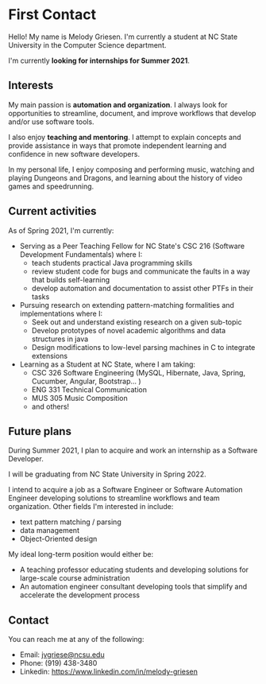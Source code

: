 # First Contact
Hello! My name is Melody Griesen. I'm currently a student at NC State University in the Computer Science department.

I'm currently **looking for internships for Summer 2021**.

## Interests
My main passion is **automation and organization**. I always look for opportunities to streamline, document, and improve workflows that develop and/or use software tools.

I also enjoy **teaching and mentoring**. I attempt to explain concepts and provide assistance in ways that promote independent learning and confidence in new software developers.

In my personal life, I enjoy composing and performing music, watching and playing Dungeons and Dragons, and learning about the history of video games and speedrunning.

## Current activities
As of Spring 2021, I'm currently:
 * Serving as a Peer Teaching Fellow for NC State's CSC 216 (Software Development Fundamentals) where I:
     * teach students practical Java programming skills
     * review student code for bugs and communicate the faults in a way that builds self-learning
     * develop automation and documentation to assist other PTFs in their tasks
 * Pursuing research on extending pattern-matching formalities and implementations where I:
     * Seek out and understand existing research on a given sub-topic
     * Develop prototypes of novel academic algorithms and data structures in java
     * Design modifications to low-level parsing machines in C to integrate extensions
 * Learning as a Student at NC State, where I am taking:
     * CSC 326 Software Engineering (MySQL, Hibernate, Java, Spring, Cucumber, Angular, Bootstrap... )
     * ENG 331 Technical Communication
     * MUS 305 Music Composition
     * and others!

## Future plans
During Summer 2021, I plan to acquire and work an internship as a Software Developer.

I will be graduating from NC State University in Spring 2022.

I intend to acquire a job as a Software Engineer or Software Automation Engineer developing solutions to streamline workflows and team organization.
Other fields I'm interested in include:
 * text pattern matching / parsing
 * data management
 * Object-Oriented design

My ideal long-term position would either be:
 * A teaching professor educating students and developing solutions for large-scale course administration
 * An automation engineer consultant developing tools that simplify and accelerate the development process
 

## Contact
You can reach me at any of the following:
 * Email: jvgriese@ncsu.edu
 * Phone: (919) 438-3480
 * Linkedin: https://www.linkedin.com/in/melody-griesen

<!---
PikaBlue107/PikaBlue107 is a ✨ special ✨ repository because its `README.md` (this file) appears on your GitHub profile.
You can click the Preview link to take a look at your changes.
--->
